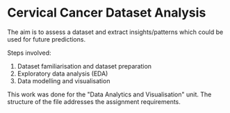 # Cervical Cancer Dataset Analysis
The aim is to assess a dataset and extract insights/patterns which could be used for future predictions. 

Steps involved: 
1. Dataset familiarisation and dataset preparation
2. Exploratory data analysis (EDA)
3. Data modelling and visualisation

This work was done for the "Data Analytics and Visualisation" unit. The structure of the file addresses the assignment requirements.
